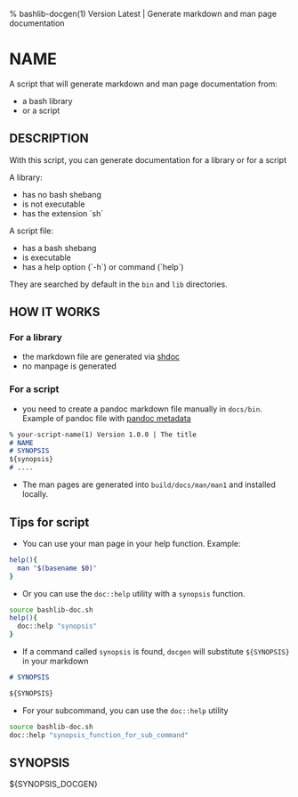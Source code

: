 % bashlib-docgen(1) Version Latest | Generate markdown and man page documentation
# NAME

A script that will generate markdown and man page documentation from:

* a bash library 
* or a script

## DESCRIPTION

With this script, you can generate documentation for a library or for a script

A library:

* has no bash shebang
* is not executable
* has the extension \`sh\`

A script file:

* has a bash shebang
* is executable
* has a help option (\`-h\`) or command (\`help\`)

They are searched by default in the `bin` and `lib` directories.

## HOW IT WORKS

### For a library

  * the markdown file are generated via [shdoc](https://github.com/reconquest/shdoc)
  * no manpage is generated

### For a script
  * you need to create a pandoc markdown file manually in `docs/bin`. Example of pandoc file with [pandoc metadata](https://pandoc.org/MANUAL.html#metadata-blocks)
```markdown
% your-script-name(1) Version 1.0.0 | The title
# NAME
# SYNOPSIS
${synopsis}
# ....
```
  * The man pages are generated into `build/docs/man/man1` and installed locally.

## Tips for script

  * You can use your man page in your help function. Example:
```bash
help(){
  man "$(basename $0)"
}
```
  * Or you can use the `doc::help` utility with a `synopsis` function.
```bash
source bashlib-doc.sh
help(){
  doc::help "synopsis"
}
```
  * If a command called `synopsis` is found, `docgen` will substitute `${SYNOPSIS}` in your markdown
```markdown
# SYNOPSIS

${SYNOPSIS}
```
  * For your subcommand, you can use the `doc::help` utility
```bash
source bashlib-doc.sh
doc::help "synopsis_function_for_sub_command"
```


## SYNOPSIS

${SYNOPSIS_DOCGEN}

